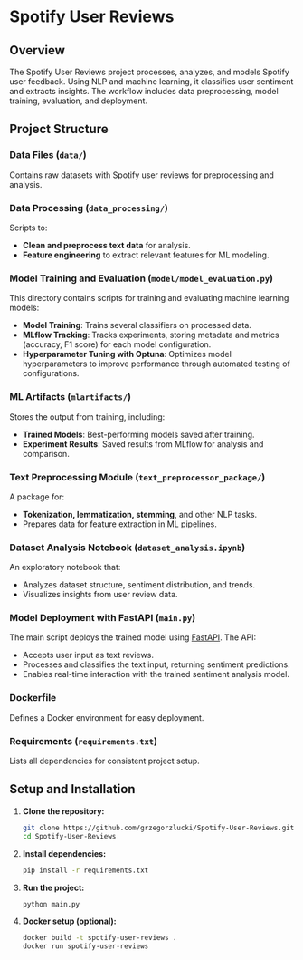 # Spotify User Reviews

## Overview
The Spotify User Reviews project processes, analyzes, and models Spotify user feedback. Using NLP and machine learning, it classifies user sentiment and extracts insights. The workflow includes data preprocessing, model training, evaluation, and deployment.

## Project Structure

### Data Files (`data/`)
Contains raw datasets with Spotify user reviews for preprocessing and analysis.

### Data Processing (`data_processing/`)
Scripts to:
- **Clean and preprocess text data** for analysis.
- **Feature engineering** to extract relevant features for ML modeling.

### Model Training and Evaluation (`model/model_evaluation.py`)
This directory contains scripts for training and evaluating machine learning models:
- **Model Training**: Trains several classifiers on processed data.
- **MLflow Tracking**: Tracks experiments, storing metadata and metrics (accuracy, F1 score) for each model configuration.
- **Hyperparameter Tuning with Optuna**: Optimizes model hyperparameters to improve performance through automated testing of configurations.

### ML Artifacts (`mlartifacts/`)
Stores the output from training, including:
- **Trained Models**: Best-performing models saved after training.
- **Experiment Results**: Saved results from MLflow for analysis and comparison.

### Text Preprocessing Module (`text_preprocessor_package/`)
A package for:
- **Tokenization, lemmatization, stemming**, and other NLP tasks.
- Prepares data for feature extraction in ML pipelines.

### Dataset Analysis Notebook (`dataset_analysis.ipynb`)
An exploratory notebook that:
- Analyzes dataset structure, sentiment distribution, and trends.
- Visualizes insights from user review data.

### Model Deployment with FastAPI (`main.py`)
The main script deploys the trained model using [FastAPI](https://fastapi.tiangolo.com/). The API:
- Accepts user input as text reviews.
- Processes and classifies the text input, returning sentiment predictions.
- Enables real-time interaction with the trained sentiment analysis model.

### Dockerfile
Defines a Docker environment for easy deployment.

### Requirements (`requirements.txt`)
Lists all dependencies for consistent project setup.

## Setup and Installation

1. **Clone the repository:**
   ```bash
   git clone https://github.com/grzegorzlucki/Spotify-User-Reviews.git
   cd Spotify-User-Reviews
2. **Install dependencies:**
   ```bash
   pip install -r requirements.txt
3. **Run the project:**
   ```bash
   python main.py
4. **Docker setup (optional):**
   ```bash
   docker build -t spotify-user-reviews .
   docker run spotify-user-reviews
